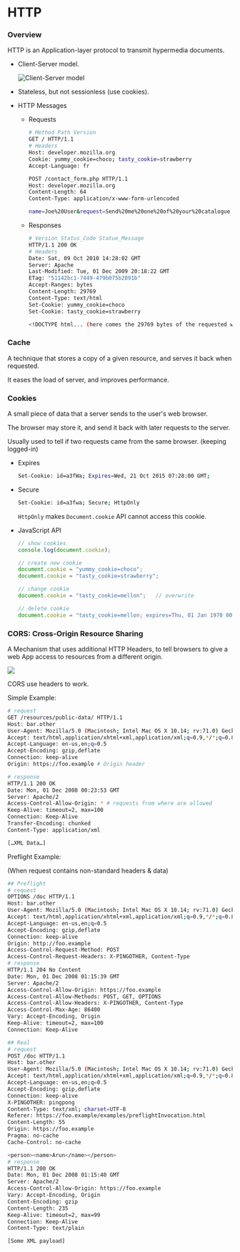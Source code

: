 # HTTP

### Overview

HTTP is an Application-layer protocol to transmit hypermedia documents.

* Client-Server model.

  ![Client-Server model](https://mdn.mozillademos.org/files/13679/Client-server-chain.png)

* Stateless, but not sessionless (use cookies).

* HTTP Messages

  * Requests

    ```bash
    # Method Path Version
    GET / HTTP/1.1
    # Headers
    Host: developer.mozilla.org
    Cookie: yummy_cookie=choco; tasty_cookie=strawberry
    Accept-Language: fr
    ```

    ```bash
    POST /contact_form.php HTTP/1.1
    Host: developer.mozilla.org
    Content-Length: 64
    Content-Type: application/x-www-form-urlencoded
    
    name=Joe%20User&request=Send%20me%20one%20of%20your%20catalogue
    ```

    

  * Responses

    ```bash
    # Version Status_Code Statue_Message
    HTTP/1.1 200 OK
    # Headers
    Date: Sat, 09 Oct 2010 14:28:02 GMT
    Server: Apache
    Last-Modified: Tue, 01 Dec 2009 20:18:22 GMT
    ETag: "51142bc1-7449-479b075b2891b"
    Accept-Ranges: bytes
    Content-Length: 29769
    Content-Type: text/html
    Set-Cookie: yummy_cookie=choco
    Set-Cookie: tasty_cookie=strawberry
    
    <!DOCTYPE html... (here comes the 29769 bytes of the requested web page)
    ```

    

  

### Cache

A technique that stores a copy of a given resource, and serves it back when requested.

It eases the load of server, and improves performance.


### Cookies

A small piece of data that a server sends to the user's web browser.

The browser may store it, and send it back with later requests to the server.

Usually used to tell if two requests came from the same browser. (keeping logged-in)

* Expires

  ```bash
  Set-Cookie: id=a3fWa; Expires=Wed, 21 Oct 2015 07:28:00 GMT;
  ```

* Secure

  ```bash
  Set-Cookie: id=a3fwa; Secure; HttpOnly
  ```

  `HttpOnly` makes `Document.cookie` API cannot access this cookie.

* JavaScript API

  ```javascript
  // show cookies
  console.log(document.cookie); 
  
  // create new cookie
  document.cookie = "yummy_cookie=choco"; 
  document.cookie = "tasty_cookie=strawberry"; 

  // change cookie
  document.cookie = "tasty_cookie=mellon";   // overwrite
  
  // delete cookie
  document.cookie = "tasty_cookie=mellon; expires=Thu, 01 Jan 1970 00:00:00 UTC;"; // set expires to old time
  ```
  
  


### CORS: Cross-Origin Resource Sharing

A Mechanism that uses additional HTTP Headers, to tell browsers to give a web App access to resources from a different origin.

![](https://mdn.mozillademos.org/files/14295/CORS_principle.png)

CORS use headers to work.

Simple Example:

```bash
# request
GET /resources/public-data/ HTTP/1.1
Host: bar.other
User-Agent: Mozilla/5.0 (Macintosh; Intel Mac OS X 10.14; rv:71.0) Gecko/20100101 Firefox/71.0
Accept: text/html,application/xhtml+xml,application/xml;q=0.9,*/*;q=0.8
Accept-Language: en-us,en;q=0.5
Accept-Encoding: gzip,deflate
Connection: keep-alive
Origin: https://foo.example # Origin header

# response
HTTP/1.1 200 OK
Date: Mon, 01 Dec 2008 00:23:53 GMT
Server: Apache/2
Access-Control-Allow-Origin: * # requests from where are allowed
Keep-Alive: timeout=2, max=100
Connection: Keep-Alive
Transfer-Encoding: chunked
Content-Type: application/xml

[…XML Data…]
```

Preflight Example:

(When request contains non-standard headers & data)

```bash
## Preflight
# request
OPTIONS /doc HTTP/1.1
Host: bar.other
User-Agent: Mozilla/5.0 (Macintosh; Intel Mac OS X 10.14; rv:71.0) Gecko/20100101 Firefox/71.0
Accept: text/html,application/xhtml+xml,application/xml;q=0.9,*/*;q=0.8
Accept-Language: en-us,en;q=0.5
Accept-Encoding: gzip,deflate
Connection: keep-alive
Origin: http://foo.example
Access-Control-Request-Method: POST
Access-Control-Request-Headers: X-PINGOTHER, Content-Type
# response
HTTP/1.1 204 No Content
Date: Mon, 01 Dec 2008 01:15:39 GMT
Server: Apache/2
Access-Control-Allow-Origin: https://foo.example
Access-Control-Allow-Methods: POST, GET, OPTIONS
Access-Control-Allow-Headers: X-PINGOTHER, Content-Type
Access-Control-Max-Age: 86400
Vary: Accept-Encoding, Origin
Keep-Alive: timeout=2, max=100
Connection: Keep-Alive

## Real
# request
POST /doc HTTP/1.1
Host: bar.other
User-Agent: Mozilla/5.0 (Macintosh; Intel Mac OS X 10.14; rv:71.0) Gecko/20100101 Firefox/71.0
Accept: text/html,application/xhtml+xml,application/xml;q=0.9,*/*;q=0.8
Accept-Language: en-us,en;q=0.5
Accept-Encoding: gzip,deflate
Connection: keep-alive
X-PINGOTHER: pingpong
Content-Type: text/xml; charset=UTF-8
Referer: https://foo.example/examples/preflightInvocation.html
Content-Length: 55
Origin: https://foo.example
Pragma: no-cache
Cache-Control: no-cache

<person><name>Arun</name></person>
# response
HTTP/1.1 200 OK
Date: Mon, 01 Dec 2008 01:15:40 GMT
Server: Apache/2
Access-Control-Allow-Origin: https://foo.example
Vary: Accept-Encoding, Origin
Content-Encoding: gzip
Content-Length: 235
Keep-Alive: timeout=2, max=99
Connection: Keep-Alive
Content-Type: text/plain

[Some XML payload]
```

